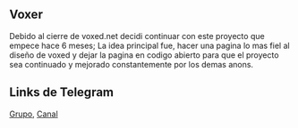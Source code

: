 ## Voxer
Debido al cierre de voxed.net decidi continuar con este proyecto que empece hace 6 meses; La idea principal fue, hacer una pagina lo mas fiel al diseño de voxed
y dejar la pagina en codigo abierto para que el proyecto sea continuado y mejorado constantemente por los demas anons.

## Links de Telegram
[Grupo](https://t.me/joinchat/Lu-jpxtpScKqN_SvBhHo8w), [Canal](https://t.me/joinchat/AAAAAEhD_OpXA4pfYaYKvw)
